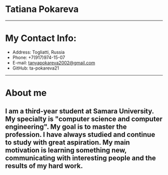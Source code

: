 # Tatiana Pokareva
---
# My Contact Info:
* Address: Togliatti, Russia
* Phone: +7(917)974-15-07
* E-mail: tanyapokareva2002@gmail.com
* GitHub: ta-pokareva21
---
# About me
I am a third-year student at Samara University. My specialty is "computer science and computer engineering". My goal is to master the profession. I have always studied and continue to study with great aspiration. My main motivation is learning something new, communicating with interesting people and the results of my hard work.
---
